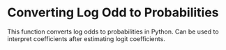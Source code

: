 # Converting Log Odd to Probabilities 
This function converts log odds to probabilities in Python. Can be used to interpret coefficients after estimating logit coefficients. 
